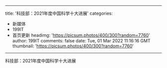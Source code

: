 
---
title: '科技部：2021年度中国科学十大进展'
categories: 
 - 新媒体
 - 199IT
 - 首页更新
headimg: 'https://picsum.photos/400/300?random=7760'
author: 199IT
comments: false
date: Tue, 01 Mar 2022 11:16:16 GMT
thumbnail: 'https://picsum.photos/400/300?random=7760'
---

<div>   
科技部：2021年度中国科学十大进展  
</div>
            